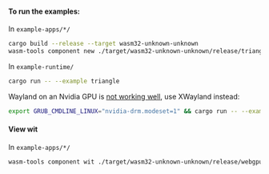 #### To run the examples:

In `example-apps/*/`
```bash
cargo build --release --target wasm32-unknown-unknown
wasm-tools component new ./target/wasm32-unknown-unknown/release/triangle.wasm -o out.wasm
```


In `example-runtime/`
```bash
cargo run -- --example triangle
```

Wayland on an Nvidia GPU is [not working well](https://github.com/gfx-rs/wgpu/issues/2519), use XWayland instead:

```bash
export GRUB_CMDLINE_LINUX="nvidia-drm.modeset=1" && cargo run -- --example triangle
```


#### View wit

In `example-apps/*/`
```bash
wasm-tools component wit ./target/wasm32-unknown-unknown/release/webgpu.wasm
```
